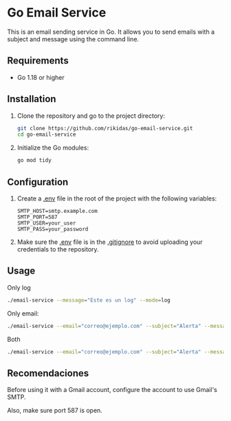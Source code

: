 # Go Email Service

This is an email sending service in Go. It allows you to send emails with a subject and message using the command line.

## Requirements

- Go 1.18 or higher

## Installation

1. Clone the repository and go to the project directory:

    ```sh
    git clone https://github.com/rikidas/go-email-service.git
    cd go-email-service
    ```

2. Initialize the Go modules:

    ```sh
    go mod tidy
    ```

## Configuration

1. Create a [.env](http://_vscodecontentref_/1) file in the root of the project with the following variables:

    ```env
    SMTP_HOST=smtp.example.com
    SMTP_PORT=587
    SMTP_USER=your_user
    SMTP_PASS=your_password
    ```

2. Make sure the [.env](http://_vscodecontentref_/2) file is in the [.gitignore](http://_vscodecontentref_/3) to avoid uploading your credentials to the repository.

## Usage

Only log
```sh
./email-service --message="Este es un log" --mode=log
```
Only email:

```sh
./email-service --email="correo@ejemplo.com" --subject="Alerta" --message="Mensaje importante" --mode=mail
```
Both

```sh
./email-service --email="correo@ejemplo.com" --subject="Alerta" --message="Mensaje importante" --mode=both

```


## Recomendaciones
Before using it with a Gmail account, configure the account to use Gmail's SMTP.

Also, make sure port 587 is open.